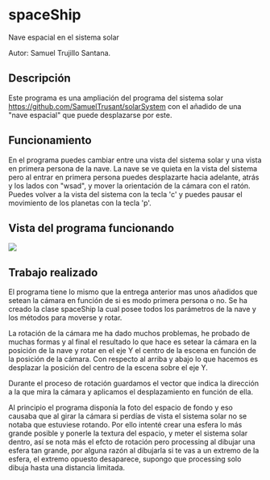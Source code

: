 # spaceShip
Nave espacial en el sistema solar

Autor: Samuel Trujillo Santana.

## Descripción
Este programa es una ampliación del programa del sistema solar https://github.com/SamuelTrusant/solarSystem con el añadido de una "nave espacial" que puede desplazarse por este.

## Funcionamiento
En el programa puedes cambiar entre una vista del sistema solar y una vista en primera persona de la nave. La nave se ve quieta en la vista del sistema pero al entrar en primera persona puedes desplazarte hacia adelante, atrás y los lados con "wsad", y mover la orientación de la cámara con el ratón. Puedes volver a la vista del sistema con la tecla 'c' y puedes pausar el movimiento de los planetas con la tecla 'p'.

## Vista del programa funcionando

![](export.gif)

## Trabajo realizado
El programa tiene lo mismo que la entrega anterior mas unos añadidos que setean la cámara en función de si es modo primera persona o no. Se ha creado la clase spaceShip la cual posee todos los parámetros de la nave y los métodos para moverse y rotar.

La rotación de la cámara me ha dado muchos problemas, he probado de muchas formas y al final el resultado lo que hace es setear la cámara en la posición de la nave y rotar en el eje Y el centro de la escena en función de la posición de la cámara. Con respecto al arriba y abajo lo que hacemos es desplazar la posición del centro de la escena sobre el eje Y.

Durante el proceso de rotación guardamos el vector que indica la dirección a la que mira la cámara y aplicamos el desplazamiento en función de ella.

Al principio el programa disponía la foto del espacio de fondo y eso causaba que al girar la cámara si perdías de vista el sistema solar no se notaba que estuviese rotando. Por ello intenté crear una esfera lo más grande posible y ponerle la textura del espacio, y meter el sistema solar dentro, así se nota más el efcto de rotación pero processing al dibujar una esfera tan grande, por alguna razón al dibujarla si te vas a un extremo de la esfera, el extremo opuesto desaparece, supongo que processing solo dibuja hasta una distancia limitada.
